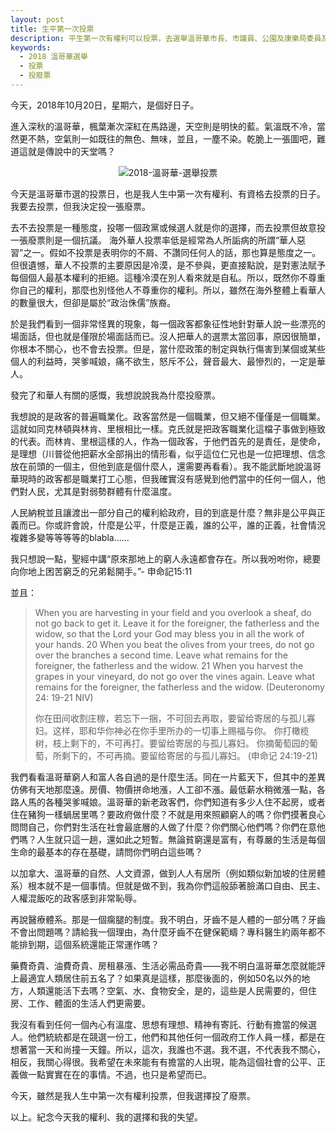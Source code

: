 ```yaml
---
layout: post
title: 生平第一次投票
description: 平生第一次有權利可以投票，去選舉溫哥華市長、市議員、公園及康樂局委員及教育委員。我去投了，但投了廢票。想知道原因嗎？讓我和你分享。
keywords:
  - 2018 溫哥華選舉
  - 投票
  - 投廢票
---
```

今天，2018年10月20日，星期六，是個好日子。

進入深秋的溫哥華，楓葉漸次深紅在馬路邊，天空則是明快的藍。氣溫既不冷，當然更不熱，空氣則一如既往的無色、無味，並且，一塵不染。乾脆上一張圖吧，難道這就是傳說中的天堂嗎？

<p align="center"><img src="blog/public/images/2018-vancouver-poll.jpg" alt="2018-溫哥華-選舉投票"></p>

今天是溫哥華市選的投票日，也是我人生中第一次有權利、有資格去投票的日子。我要去投票，但我決定投一張廢票。

去不去投票是一種態度，投哪一個政黨或候選人就是你的選擇，而去投票但故意投一張廢票則是一個抗議。
海外華人投票率低是經常為人所詬病的所謂“華人惡習”之一。假如不投票是表明你的不屑、不讚同任何人的話，那也算是態度之一。但很遺憾，華人不投票的主要原因是冷漠，是不參與，更直接點說，是對憲法賦予每個個人最基本權利的拒絕。這種冷漠在別人看來就是自私。所以，既然你不尊重你自己的權利，那麼也別怪他人不尊重你的權利。所以，雖然在海外整體上看華人的數量很大，但卻是屬於“政治侏儒”族裔。

於是我們看到一個非常怪異的現象，每一個政客都象征性地針對華人說一些漂亮的場面話，但也就是僅限於場面話而已。沒人把華人的選票太當回事，原因很簡單，你根本不關心，也不會去投票。但是，當什麼政策的制定與執行傷害到某個或某些個人的利益時，哭爹喊娘，痛不欲生，怒斥不公，聲音最大、最慘烈的，一定是華人。

發完了和華人有關的感慨，我想說說我為什麼投廢票。

我想說的是政客的普遍職業化。政客當然是一個職業，但又絕不僅僅是一個職業。這就如同克林頓與林肯、里根相比一樣。克氏就是把政客職業化這檔子事做到極致的代表。而林肯、里根這樣的人，作為一個政客，于他們首先的是責任，是使命，是理想（川普從他把薪水全部捐出的情形看，似乎這位仁兄也是一位把理想、信念放在前頭的一個主，但他到底是個什麼人，還需要再看看）。我不能武斷地說溫哥華現時的政客都是職業打工心態，但我確實沒有感覺到他們當中的任何一個人，他們對人民，尤其是對弱勢群體有什麼溫度。

人民納稅並且讓渡出一部分自己的權利給政府，目的到底是什麼？無非是公平與正義而已。你或許會說，什麼是公平，什麼是正義，誰的公平，誰的正義，社會情況複雜多變等等等等的blabla……

我只想說一點，聖經中講“原來那地上的窮人永遠都會存在。所以我吩咐你，總要向你地上困苦窮乏的兄弟鬆開手。”- 申命記15:11

並且：

> When you are harvesting in your field and you overlook a sheaf, do not go back to get it. Leave it for the foreigner, the fatherless and the widow, so that the Lord your God may bless you in all the work of your hands. 20 When you beat the olives from your trees, do not go over the branches a second time. Leave what remains for the foreigner, the fatherless and the widow. 21 When you harvest the grapes in your vineyard, do not go over the vines again. Leave what remains for the foreigner, the fatherless and the widow. (Deuteronomy 24: 19-21 NIV)
>
> 你在田间收割庄稼，若忘下一捆，不可回去再取，要留给寄居的与孤儿寡妇。这样，耶和华你神必在你手里所办的一切事上赐福与你。 你打橄榄树，枝上剩下的，不可再打。要留给寄居的与孤儿寡妇。 你摘葡萄园的葡萄，所剩下的，不可再摘。要留给寄居的与孤儿寡妇。 (申命记 24:19-21)

我們看看溫哥華窮人和富人各自過的是什麼生活。同在一片藍天下，但其中的差異仿佛有天地那麼遠。房價、物價拼命地漲，人工卻不漲。最低薪水稍微漲一點，各路人馬的各種哭爹喊娘。溫哥華的新老政客們，你們知道有多少人住不起房，或者住在豬狗一樣蝸居里嗎？要政府做什麼？不就是用來照顧窮人的嗎？你們摸著良心問問自己，你們對生活在社會最底層的人做了什麼？你們關心他們嗎？你們在意他們嗎？人生就只這一趟，還如此之短暫。無論貧窮還是富有，有尊嚴的生活是每個生命的最基本的存在基礎，請問你們明白這些嗎？

以加拿大、溫哥華的自然、人文資源，做到人人有居所（例如類似新加坡的住房體系）根本就不是一個事情。但就是做不到，我為你們這般舔著臉滿口自由、民主、人權混飯吃的政客感到非常恥辱。

再說醫療體系。那是一個瘸腿的制度。我不明白，牙齒不是人體的一部分嗎？牙齒不會出問題嗎？請給我一個理由，為什麼牙齒不在健保範疇？專科醫生約兩年都不能排到期，這個系統還能正常運作嗎？

藥費奇貴、油費奇貴、房租暴漲、生活必需品奇貴——我不明白溫哥華怎麼就能評上最適宜人類居住前五名了？如果真是這樣，那麼後面的，例如50名以外的地方，人類還能活下去嗎？空氣、水、食物安全，是的，這些是人民需要的，但住房、工作、體面的生活人們更需要。

我沒有看到任何一個內心有溫度、思想有理想、精神有寄託、行動有擔當的候選人。他們統統都是在競選一份工，他們和其他任何一個政府工作人員一樣，都是在想著當一天和尚撞一天鐘。所以，這次，我誰也不選。我不選，不代表我不關心，相反，我關心得很。我希望在未來能有有擔當的人出現，能為這個社會的公平、正義做一點實實在在的事情。不過，也只是希望而已。

今天，雖然是我人生中第一次有權利投票，但我選擇投了廢票。

以上。紀念今天我的權利、我的選擇和我的失望。